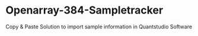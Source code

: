 # Openarray-384-Sampletracker
Copy &amp; Paste Solution to import sample information in Quantstudio Software
